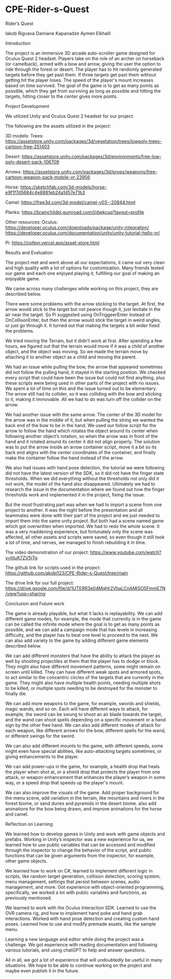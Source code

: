 # CPE-Rider-s-Quest

Rider’s Quest

Iakob Rigvava
Damiane Kapanadze
Aymen Elkhalil



Introduction

The project is an immersive 3D arcade auto-scroller game designed for Oculus Quest 2 headset. Players take on the role of an archer on horseback (or camelback), armed with a bow and arrow, giving the user the option to ride through the forest or desert. The player has to hit randomly generated targets before they get past them. If three targets get past them without getting hit the player loses. The speed of the player's mount increases based on time survived. The goal of the game is to get as many points as possible, which they get from surviving as long as possible and hitting the targets, hitting closer to the center gives more points.


Project Development

We utilized Unity and Oculus Quest 2 headset for our project.

The following are the assets utilized in the project:

3D models:
Trees:
https://assetstore.unity.com/packages/3d/vegetation/trees/lowpoly-trees-cartoon-free-251403

Desert:
https://assetstore.unity.com/packages/3d/environments/free-low-poly-desert-pack-106709
	
Arrows:
https://assetstore.unity.com/packages/3d/props/weapons/free-cartoon-weapon-pack-mobile-vr-23956

Horse:
https://sketchfab.com/3d-models/horse-e9f1f7d5684c4e8881eb24a1d57e71b3

Camel:
https://free3d.com/3d-model/camel-v03--20844.html

Planks:
https://brainchildpl.gumroad.com/l/dwkcuq?layout=profile

Other resources:
Oculus: 
https://developer.oculus.com/downloads/package/unity-integration/
https://developer.oculus.com/documentation/unity/unity-tutorial-hello-vr/

Pi: 
https://cpfevr.vercel.app/asset-store.html


Results and Evaluation

The project met and went above all our expectations, it came out very clean and high quality with a lot of options for customization. Many friends tested our game and each one enjoyed playing it, fulfilling our goal of making an enjoyable game.

We came across many challenges while working on this project, they are described below.

There were some problems with the arrow sticking to the target. At first, the arrow would stick to the target but not pearce though it, just levitate in the air near the target. So Pi suggested using OnTriggeerEnter instead of OnCollisonEnter, but then the arrow would stick the target in weird angles, or just go through it. It turned out that making the targets a bit wider fixed the problems.

We tried moving the Terrain, but it didn’t work at first. After spending a few hours, we figured out that the terrain would move if it was a child of another object, and the object was moving. So we made the terrain move by attaching it to another object as a child and moving the parent.

We had an issue while pulling the bow, the arrow that appeared sometimes did not follow the pulling hand, it stayed in the starting position. We checked every script that could have been the issue but could not find anything, plus these scripts were being used in other parts of the project with no issues. We spent a lot of time on this and the issue turned out to be elementary. The arrow still had its collider, so it was colliding with the bow and sticking to it, making it immovable. All we had to do was turn off the collider on the arrow.

We had another issue with the same arrow. The center of the 3D model for the arrow was in the middle of it, but when pulling the string we wanted the back end of the bow to be in the hand. We used our follow script for the arrow to follow the hand which rotates the object around its center when following another object’s rotation, so when the arrow was in front of the hand and it rotated around its center it did not align properly. The solution was to put the arrow inside an arrow container script, move it a bit so its back end aligns with the center coordinates of the container, and finally make the container follow the hand instead of the arrow.

We also had issues with hand pose detection, the tutorial we were following did not have the latest version of the SDK, so it did not have the finger state thresholds. When we did everything without the thresholds not only did it not work, the model of the hand also disappeared. Ultimately we had to research the issue in the documentation where we found out how the finger thresholds work and implemented it in the project, fixing the issue.

But the most frustrating part was when we had to import a scene from one project to another. It was the night before the presentation and all teammates were done with their part of the project and we just needed to import them into the same unity project. But both had a scene named game which got overwritten when imported. We had to redo the whole scene. It was a very maddening experience, but fortunately only the scene was affected, all other assets and scripts were saved, so even though it still took a lot of time, and nerves, we managed to finish rebuilding it in time.

The video demonstration of our project:
https://www.youtube.com/watch?v=hIuK7ZV5jTg

The github link for scripts used in the project:
https://github.com/akobi123/CPE-Rider-s-Quest/tree/main

The drive link for our full project:
https://drive.google.com/file/d/1UTERR3e04MqHr2VhaLCnAMjSO5FmmE7N/view?usp=sharing


Conclusion and Future work

The game is already playable, but what it lacks is replayability. We can add different game modes, for example, the mode that currently is in the game can be called the infinite mode where the goal is to get as many points as possible, and we can add a campaign mode that has levels in increasing difficulty, and the player has to beat one level to proceed to the next. We can also add variety to the game by adding different game elements described below. 

We can add different monsters that have the ability to attack the player as well by shooting projectiles at them that the player has to dodge or block. They might also have different movement patterns, some might remain on screen until killed. They can have different weak spots and armored spots, to act similar to the concentric circles of the targets that are currently in the game. They might also have multiple health points, needing multiple shots to be killed, or multiple spots needing to be destroyed for the monster to finally die.

We can add more weapons to the game, for example, swords and shields, magic wands, and so on. Each will have different ways to attack, for example, the sword can be swung to shoot an air blade towards the target, and the wand can shoot spells depending on a specific movement or a hand sign by the other free hand. We can also add different modes of attack for each weapon, like different arrows for the bow, different spells for the wand, or different swings for the sword.

We can also add different mounts to the game, with different speeds, some might even have special abilities, like auto-attacking targets sometimes, or giving enhancements to the player.

We can add power-ups in the game, for example, a health drop that heals the player when shot at, or a shield drop that protects the player from one attack, or weapon enhancement that enhances the player’s weapon in some way, or a speed drop that speeds up the player's mount.

We can also improve the visuals of the game. Add proper background for the menu scene, add variation in the terrain, like mountains and rivers in the forest biome, or sand dunes and pyramids in the desert biome. also add animations for the bow being drawn, and improve animations for the horse and camel.


Reflection on Learning

We learned how to develop games in Unity and work with game objects and prefabs. Working in Unity’s inspector was a new experience for us, we learned how to use public variables that can be accessed and modified through the inspector to change the behavior of the script, and public functions that can be given arguments from the inspector, for example, other game objects.

We learned how to work on C#, learned to implement different logic in scripts, like random target generation, collision detection, scoring system, menu management, settings that persist between scenes, audio management, and more. Got experience with object-oriented programming, specifically, we worked a lot with public variables and functions, as previously mentioned.

We learned to work with the Oculus Interaction SDK. Learned to use the OVR camera rig, and how to implement hand poke and hand grab interactions. Worked with hand pose detection and creating custom hand poses. Learned how to use and modify premade assets, like the sample menu. 

Learning a new language and editor while doing the project was a challenge. We got experience with reading documentation and following various tutorials, and using chatGPT to help and answer questions.

All in all, we got a lot of experience that will undoubtedly be useful in many situations. We hope to be able to continue working on the project and maybe even publish it in the future.
